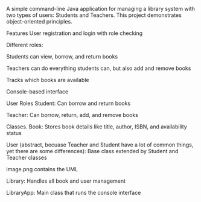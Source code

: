 A simple command-line Java application for managing a library system with two types of users: Students and Teachers. This project demonstrates object-oriented principles.

Features
User registration and login with role checking

Different roles:

Students can view, borrow, and return books

Teachers can do everything students can, but also add and remove books

Tracks which books are available

Console-based interface

User Roles
Student: Can borrow and return books

Teacher: Can borrow, return, add, and remove books

Classes.
Book: Stores book details like title, author, ISBN, and availability status

User (abstract, becuase Teacher and Student have a lot of common things, yet there are some differences): Base class extended by Student and Teacher classes

image.png contains the UML

Library: Handles all book and user management

LibraryApp: Main class that runs the console interface



